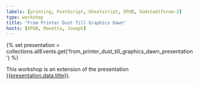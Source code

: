 ```yaml
---
labels: [printing, PostScript, Ghostscript, XPUB, Südstadtforum-2]
type: workshop
title: "From Printer Dust Till Graphics Dawn"
hosts: [XPUB, Manetta, Joseph]
---
```


{% set presentation = collections.allEvents.get('from_printer_dust_till_graphics_dawn_presentation') %}

This workshop is an extension of the presentation [{{presentation.data.title}}]({{presentation.url}}).
